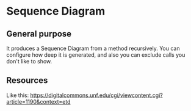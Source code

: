 # Sequence Diagram

## General purpose

It produces a Sequence Diagram from a method recursively. 
You can configure how deep it is generated, 
and also you can exclude calls you don't like to show.

## Resources

Like this: https://digitalcommons.unf.edu/cgi/viewcontent.cgi?article=1190&context=etd

